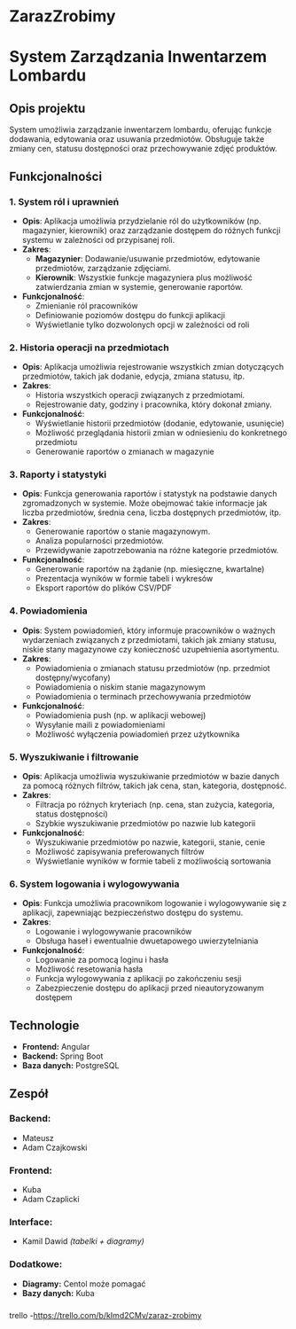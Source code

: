 # ZarazZrobimy

# System Zarządzania Inwentarzem Lombardu

## Opis projektu
System umożliwia zarządzanie inwentarzem lombardu, oferując funkcje dodawania, edytowania oraz usuwania przedmiotów. Obsługuje także zmiany cen, statusu dostępności oraz przechowywanie zdjęć produktów.

## Funkcjonalności

### 1. **System ról i uprawnień**
- **Opis**: Aplikacja umożliwia przydzielanie ról do użytkowników (np. magazynier, kierownik) oraz zarządzanie dostępem do różnych funkcji systemu w zależności od przypisanej roli.
- **Zakres**:
  - **Magazynier**: Dodawanie/usuwanie przedmiotów, edytowanie przedmiotów, zarządzanie zdjęciami.
  - **Kierownik**: Wszystkie funkcje magazyniera plus możliwość zatwierdzania zmian w systemie, generowanie raportów.
- **Funkcjonalność**:
  - Zmienianie ról pracowników
  - Definiowanie poziomów dostępu do funkcji aplikacji
  - Wyświetlanie tylko dozwolonych opcji w zależności od roli

### 2. **Historia operacji na przedmiotach**
- **Opis**: Aplikacja umożliwia rejestrowanie wszystkich zmian dotyczących przedmiotów, takich jak dodanie, edycja, zmiana statusu, itp.
- **Zakres**:
  - Historia wszystkich operacji związanych z przedmiotami.
  - Rejestrowanie daty, godziny i pracownika, który dokonał zmiany.
- **Funkcjonalność**:
  - Wyświetlanie historii przedmiotów (dodanie, edytowanie, usunięcie)
  - Możliwość przeglądania historii zmian w odniesieniu do konkretnego przedmiotu
  - Generowanie raportów o zmianach w magazynie

### 3. **Raporty i statystyki**
- **Opis**: Funkcja generowania raportów i statystyk na podstawie danych zgromadzonych w systemie. Może obejmować takie informacje jak liczba przedmiotów, średnia cena, liczba dostępnych przedmiotów, itp.
- **Zakres**:
  - Generowanie raportów o stanie magazynowym.
  - Analiza popularności przedmiotów.
  - Przewidywanie zapotrzebowania na różne kategorie przedmiotów.
- **Funkcjonalność**:
  - Generowanie raportów na żądanie (np. miesięczne, kwartalne)
  - Prezentacja wyników w formie tabeli i wykresów
  - Eksport raportów do plików CSV/PDF

### 4. **Powiadomienia**
- **Opis**: System powiadomień, który informuje pracowników o ważnych wydarzeniach związanych z przedmiotami, takich jak zmiany statusu, niskie stany magazynowe czy konieczność uzupełnienia asortymentu.
- **Zakres**:
  - Powiadomienia o zmianach statusu przedmiotów (np. przedmiot dostępny/wycofany)
  - Powiadomienia o niskim stanie magazynowym
  - Powiadomienia o terminach przechowywania przedmiotów
- **Funkcjonalność**:
  - Powiadomienia push (np. w aplikacji webowej)
  - Wysyłanie maili z powiadomieniami
  - Możliwość wyłączenia powiadomień przez użytkownika

### 5. **Wyszukiwanie i filtrowanie**
- **Opis**: Aplikacja umożliwia wyszukiwanie przedmiotów w bazie danych za pomocą różnych filtrów, takich jak cena, stan, kategoria, dostępność.
- **Zakres**:
  - Filtracja po różnych kryteriach (np. cena, stan zużycia, kategoria, status dostępności)
  - Szybkie wyszukiwanie przedmiotów po nazwie lub kategorii
- **Funkcjonalność**:
  - Wyszukiwanie przedmiotów po nazwie, kategorii, stanie, cenie
  - Możliwość zapisywania preferowanych filtrów
  - Wyświetlanie wyników w formie tabeli z możliwością sortowania

### 6. **System logowania i wylogowywania**
- **Opis**: Funkcja umożliwia pracownikom logowanie i wylogowywanie się z aplikacji, zapewniając bezpieczeństwo dostępu do systemu.
- **Zakres**:
  - Logowanie i wylogowywanie pracowników
  - Obsługa haseł i ewentualnie dwuetapowego uwierzytelniania
- **Funkcjonalność**:
  - Logowanie za pomocą loginu i hasła
  - Możliwość resetowania hasła
  - Funkcja wylogowywania z aplikacji po zakończeniu sesji
  - Zabezpieczenie dostępu do aplikacji przed nieautoryzowanym dostępem


## Technologie
- **Frontend:** Angular
- **Backend:** Spring Boot
- **Baza danych:** PostgreSQL

## Zespół
### Backend:
- Mateusz
- Adam Czajkowski

### Frontend:
- Kuba
- Adam Czaplicki 

### Interface:
- Kamil Dawid *(tabelki + diagramy)*

### Dodatkowe:
- **Diagramy:** Centol może pomagać
- **Bazy danych:** Kuba


###
trello
-https://trello.com/b/kImd2CMv/zaraz-zrobimy
